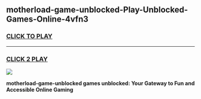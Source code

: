 
## motherload-game-unblocked-Play-Unblocked-Games-Online-4vfn3
<h3>
<a href="https://premium76.site?title=motherload-game-unblocked&ref=25A">CLICK TO PLAY</a></h3>
<hr>

<h3>
<a href="https://premium76.site?title=motherload-game-unblocked&ref=25A">CLICK 2 PLAY</a>
  
</h3>

<a href="https://premium76.site?title=motherload-game-unblocked&ref=25A"><img src="https://clearcache.store/games.png"></a>


**motherload-game-unblocked games unblocked: Your Gateway to Fun and Accessible Online Gaming**
